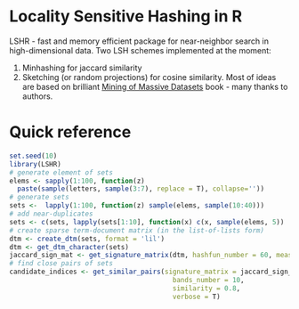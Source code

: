 # Locality Sensitive Hashing in R 
LSHR - fast and memory efficient package for near-neighbor search in high-dimensional data. Two LSH schemes implemented at the moment:

1. Minhashing for jaccard similarity
2. Sketching (or random projections) for cosine similarity.
Most of ideas are based on brilliant [Mining of Massive Datasets](http://www.mmds.org) book - many thanks to authors. 

# Quick reference
```R
set.seed(10)
library(LSHR)
# generate element of sets
elems <- sapply(1:100, function(z) 
  paste(sample(letters, sample(3:7), replace = T), collapse=''))
# generate sets
sets <-  lapply(1:100, function(z) sample(elems, sample(10:40)))
# add near-duplicates
sets <- c(sets, lapply(sets[1:10], function(x) c(x, sample(elems, 5))  ))
# create sparse term-document matrix (in the list-of-lists form)
dtm <- create_dtm(sets, format = 'lil')
dtm <- get_dtm_character(sets)
jaccard_sign_mat <- get_signature_matrix(dtm, hashfun_number = 60, measure = 'jaccard',cores =  1)
# find close pairs of sets
candidate_indices <- get_similar_pairs(signature_matrix = jaccard_sign_mat,
                                         bands_number = 10,
                                         similarity = 0.8,
                                         verbose = T)
                                         
```
